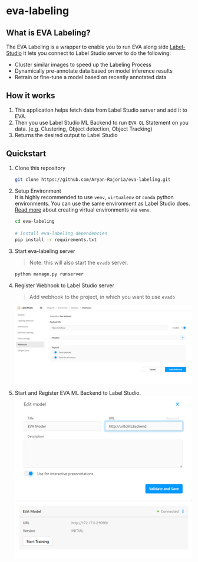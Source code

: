 # eva-labeling
## What is EVA Labeling?

The EVA Labeling is a wrapper to enable you to run EVA along side [Label-Studio](!https://labelstud.io/)
It lets you connect to Label Studio server to do the following:

- Cluster similar images to speed up the Labeling Process
- Dynamically pre-annotate data based on model inference results
- Retrain or fine-tune a model based on recently annotated data

## How it works

1. This application helps fetch data from Label Studio server and add it to EVA.
2. Then you use Label Studio ML Backend to run `EVA QL` Statement on you data. (e.g. Clustering, Object detection, Object Tracking)
3. Returns the desired output to Label Studio


## Quickstart

1. Clone this repository
    ```bash
    git clone https://github.com/Aryan-Rajoria/eva-labeling.git
    ```

2. Setup Environment  
    It is highly recommended to use `venv`, `virtualenv` or `conda` python environments. You can use the same environment as Label Studio does. [Read more](https://docs.python.org/3/tutorial/venv.html#creating-virtual-environments) about creating virtual environments via `venv`.
   ```bash
   cd eva-labeling
   
   # Install eva-labeling dependencies
   pip install -r requirements.txt
   ```

3. Start eva-labeling server
    > Note: this will also start the `evadb` server.
    ```bash
    python manage.py runserver
    ```
    
4. Register Webhook to Label Studio server
    > Add webhook to the project, in which you want to use `evadb`
    <img title="Webhook Registering" alt="Webhook Registering with EVA" src="assets/webhook_registering.png" width="500">

5. Start and Register EVA ML Backend to Label Studio.  
    <img title="Webhook Registering" alt="Webhook Registering with EVA" src="assets/model_registering.png" width="500">
    <img title="Webhook Registering" alt="Webhook Registering with EVA" src="assets/model_registered.png" width="500">
